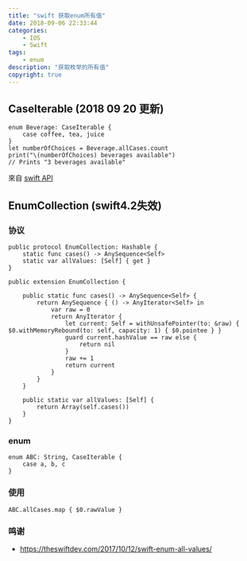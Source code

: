 ```yaml
---
title: "swift 获取enum所有值"
date: 2018-09-06 22:33:44
categories:
	- IOS
	- Swift
tags:
	- enum
description: "获取枚举的所有值"
copyright: true
---
```


## CaseIterable (2018 09 20 更新)
```
enum Beverage: CaseIterable {
    case coffee, tea, juice
}
let numberOfChoices = Beverage.allCases.count
print("\(numberOfChoices) beverages available")
// Prints "3 beverages available"
```

來自 [swift API](https://docs.swift.org/swift-book/LanguageGuide/Enumerations.html)

## EnumCollection (swift4.2失效)

### 协议

```
public protocol EnumCollection: Hashable {
    static func cases() -> AnySequence<Self>
    static var allValues: [Self] { get }
}

public extension EnumCollection {
    
    public static func cases() -> AnySequence<Self> {
        return AnySequence { () -> AnyIterator<Self> in
            var raw = 0
            return AnyIterator {
                let current: Self = withUnsafePointer(to: &raw) { $0.withMemoryRebound(to: self, capacity: 1) { $0.pointee } }
                guard current.hashValue == raw else {
                    return nil
                }
                raw += 1
                return current
            }
        }
    }
    
    public static var allValues: [Self] {
        return Array(self.cases())
    }
}
```

### enum

```
enum ABC: String, CaseIterable {
    case a, b, c
}
```

### 使用

```
ABC.allCases.map { $0.rawValue }
```

### 鸣谢

+ https://theswiftdev.com/2017/10/12/swift-enum-all-values/
